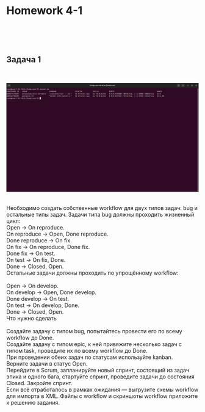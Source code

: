 <h1>Homework 4-1 </h1> <br>
<br>
<br>

<h2>Задача 1</h2><br>

![start compose-jira.yml](https://github.com/IvanChet-4/Dev/blob/main/images/Homework%204-1/0.png)


<br>
Необходимо создать собственные workflow для двух типов задач: bug и остальные типы задач. Задачи типа bug должны проходить жизненный цикл:
<br>
Open -> On reproduce.<br>
On reproduce -> Open, Done reproduce.<br>
Done reproduce -> On fix.<br>
On fix -> On reproduce, Done fix.<br>
Done fix -> On test.<br>
On test -> On fix, Done.<br>
Done -> Closed, Open.<br>
Остальные задачи должны проходить по упрощённому workflow:<br>
<br>
Open -> On develop.<br>
On develop -> Open, Done develop.<br>
Done develop -> On test.<br>
On test -> On develop, Done.<br>
Done -> Closed, Open.<br>
Что нужно сделать<br>
<br>
Создайте задачу с типом bug, попытайтесь провести его по всему workflow до Done.<br>
Создайте задачу с типом epic, к ней привяжите несколько задач с типом task, проведите их по всему workflow до Done.<br>
При проведении обеих задач по статусам используйте kanban.<br>
Верните задачи в статус Open.<br>
Перейдите в Scrum, запланируйте новый спринт, состоящий из задач эпика и одного бага, стартуйте спринт, проведите задачи до состояния Closed. Закройте спринт.<br>
Если всё отработалось в рамках ожидания — выгрузите схемы workflow для импорта в XML. Файлы с workflow и скриншоты workflow приложите к решению задания.<br>
